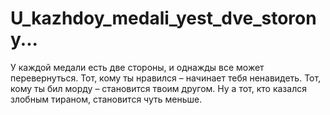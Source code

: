 # U_kazhdoy_medali_yest_dve_storony...
У каждой медали есть две стороны, и однажды все может перевернуться. Тот, кому ты нравился – начинает тебя ненавидеть. Тот, кому ты бил морду – становится твоим другом. Ну а тот, кто казался злобным тираном, становится чуть меньше.

